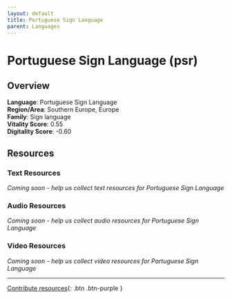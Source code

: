 ```yaml
---
layout: default
title: Portuguese Sign Language
parent: Languages
---
```


# Portuguese Sign Language (psr)

## Overview

**Language**: Portuguese Sign Language  
**Region/Area**: Southern Europe, Europe  
**Family**: Sign language  
**Vitality Score**: 0.55  
**Digitality Score**: -0.60  

## Resources

### Text Resources
*Coming soon - help us collect text resources for Portuguese Sign Language*

### Audio Resources
*Coming soon - help us collect audio resources for Portuguese Sign Language*

### Video Resources
*Coming soon - help us collect video resources for Portuguese Sign Language*

---

[Contribute resources](https://fairtrain.github.io/){: .btn .btn-purple }
